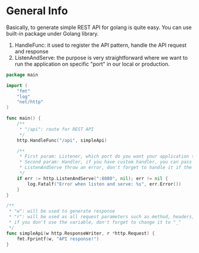 # General Info

Basically, to generate simple REST API for golang is quite easy. You can use built-in package under Golang library.
1. HandleFunc: it used to register the API pattern, handle the API request and response
2. ListenAndServe: the purpose is very straightforward where we want to run the application on specific "port" in our local or production.

```go
package main

import (
	"fmt"
	"log"
	"net/http"
)

func main() {
	/**
	 * "/api": route for REST API
	 */
	http.HandleFunc("/api", simpleApi)

	/**
	 * First param: Listener, which port do you want your application to run
	 * Second param: Handler, if you have custom handler, you can pass the handler or pass "nil" if you use default
	 * ListenAndServe throw an error, don't forget to handle it if the error isn't nil
	 */
	if err := http.ListenAndServe(":8080", nil); err != nil {
		log.Fatalf("Error when listen and serve: %s", err.Error())
	}
}

/**
 * "w": will be used to generate response
 * "r": will be used as all request parameters such as method, headers, body request, etc.
 * if you don't use the variable, don't forget to change it to "_"
 */
func simpleApi(w http.ResponseWriter, r *http.Request) {
	fmt.Fprintf(w, "API response!")
}

```